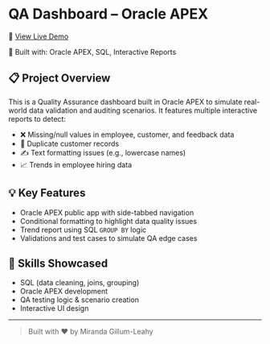 # QA Dashboard – Oracle APEX

🚀 [View Live Demo](https://apex.oracle.com/pls/apex/r/mirandagillumleahy/qa-dashboard/home?session=6453132957656)

📁 Built with: Oracle APEX, SQL, Interactive Reports

## 📋 Project Overview
This is a Quality Assurance dashboard built in Oracle APEX to simulate real-world data validation and auditing scenarios. It features multiple interactive reports to detect:

- ❌ Missing/null values in employee, customer, and feedback data
- 🔁 Duplicate customer records
- ✍️ Text formatting issues (e.g., lowercase names)
- 📈 Trends in employee hiring data

## 💡 Key Features
- Oracle APEX public app with side-tabbed navigation
- Conditional formatting to highlight data quality issues
- Trend report using SQL `GROUP BY` logic
- Validations and test cases to simulate QA edge cases

## 🧠 Skills Showcased
- SQL (data cleaning, joins, grouping)
- Oracle APEX development
- QA testing logic & scenario creation
- Interactive UI design

---

> Built with ❤️ by Miranda Gillum-Leahy
